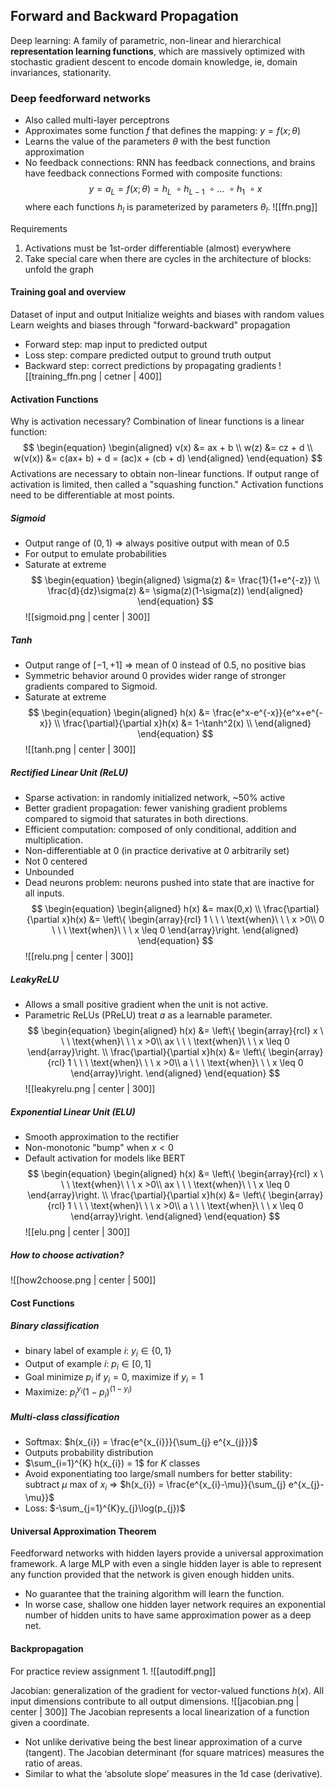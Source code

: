 ## Forward and Backward Propagation

Deep learning: A family of parametric, non-linear and hierarchical **representation learning functions**, which are massively optimized with stochastic gradient descent to encode domain knowledge, ie, domain invariances, stationarity.
### Deep feedforward networks
- Also called multi-layer perceptrons
- Approximates some function $f$ that defines the mapping: $y = f(x; \theta)$
- Learns the value of the parameters $\theta$ with the best function approximation
- No feedback connections: RNN has feedback connections, and brains have feedback connections
Formed with composite functions:
$$
y = a_{L} = f(x;\theta) = h_{L} \ \circ h_{L-1} \ \circ \dots \ \circ h_{1} \ \circ x
$$
where each functions $h_{l}$ is parameterized by parameters $\theta_{l}$.
![[ffn.png]]

Requirements
1. Activations must be 1st-order differentiable (almost) everywhere
2. Take special care when there are cycles in the architecture of blocks: unfold the graph

#### Training goal and overview
Dataset of input and output
Initialize weights and biases with random values
Learn weights and biases through "forward-backward" propagation
- Forward step: map input to predicted output
- Loss step: compare predicted output to ground truth output
- Backward step: correct predictions by propagating gradients
![[training_ffn.png | cetner | 400]]

#### Activation Functions
Why is activation necessary?
Combination of linear functions is a linear function:
$$
\begin{equation}
\begin{aligned}
v(x) &= ax + b \\
w(z) &= cz + d \\
w(v(x))  &= c(ax+ b) + d = (ac)x + (cb + d)
\end{aligned}
\end{equation}
$$
Activations are necessary to obtain non-linear functions.
If output range of activation is limited, then called a "squashing function."
Activation functions need to be differentiable at most points.

##### Sigmoid
- Output range of $(0,1)$ $\Rightarrow$ always positive output with mean of $0.5$
- For output to emulate probabilities
- Saturate at extreme
$$
\begin{equation}
\begin{aligned}
\sigma(z) &= \frac{1}{1+e^{-z}} \\
\frac{d}{dz}\sigma(z) &= \sigma(z)(1-\sigma(z))
\end{aligned}
\end{equation}
$$
![[sigmoid.png | center | 300]]
##### Tanh
- Output range of $[-1, + 1]$ $\Rightarrow$ mean of 0 instead of 0.5, no positive bias
- Symmetric behavior around 0 provides wider range of stronger gradients compared to Sigmoid.
- Saturate at extreme
$$
\begin{equation}
\begin{aligned}
h(x) &= \frac{e^x-e^{-x}}{e^x+e^{-x}} \\
\frac{\partial}{\partial x}h(x) &= 1-\tanh^2(x) \\
\end{aligned}
\end{equation}
$$
![[tanh.png | center | 300]]
##### Rectified Linear Unit (ReLU)
- Sparse activation: in randomly initialized network, ~50% active
- Better gradient propagation: fewer vanishing gradient problems compared to sigmoid that saturates in both directions.
- Efficient computation: composed of only conditional, addition and multiplication.
- Non-differentiable at 0 (in practice derivative at 0 arbitrarily set)
- Not 0 centered
- Unbounded
- Dead neurons problem: neurons pushed into state that are inactive for all inputs.
$$
\begin{equation}
\begin{aligned}
h(x) &= max(0,x) \\
\frac{\partial}{\partial x}h(x) &=
\left\{ \begin{array}{rcl}
1 \ \ \ \text{when}\ \ \  x >0\\
0 \ \ \ \text{when}\ \ \  x \leq 0
\end{array}\right.
\end{aligned}
\end{equation}
$$
![[relu.png | center | 300]]
##### LeakyReLU
- Allows a small positive gradient when the unit is not active.
- Parametric ReLUs (PReLU) treat $a$ as a learnable parameter.
$$
\begin{equation}
\begin{aligned}
h(x) &=  
\left\{ \begin{array}{rcl}
x \ \ \ \text{when}\ \ \  x >0\\
ax \ \ \ \text{when}\ \ \  x \leq 0
\end{array}\right.  \\
\frac{\partial}{\partial x}h(x) &=
\left\{ \begin{array}{rcl}
1 \ \ \ \text{when}\ \ \  x >0\\
a \ \ \ \text{when}\ \ \  x \leq 0
\end{array}\right.
\end{aligned}
\end{equation}
$$
![[leakyrelu.png | center | 300]]
##### Exponential Linear Unit (ELU)
- Smooth approximation to the rectifier
- Non-monotonic "bump" when $x<0$
- Default activation for models like BERT
$$
\begin{equation}
\begin{aligned}
h(x) &=  
\left\{ \begin{array}{rcl}
x \ \ \ \text{when}\ \ \  x >0\\
ax \ \ \ \text{when}\ \ \  x \leq 0
\end{array}\right.  \\
\frac{\partial}{\partial x}h(x) &=
\left\{ \begin{array}{rcl}
1 \ \ \ \text{when}\ \ \  x >0\\
a \ \ \ \text{when}\ \ \  x \leq 0
\end{array}\right.
\end{aligned}
\end{equation}
$$
![[elu.png | center | 300]]

##### How to choose activation?
![[how2choose.png | center |  500]]
#### Cost Functions
##### Binary classification
- binary label of example $i$: $y_{i} \in \{0,1\}$
- Output of example $i$: $p_{i} \in [0,1]$
- Goal minimize $p_{i}$ if $y_{i}=0$, maximize if $y_{i}=1$
- Maximize: $p_{i}^{y_{i}}(1-p_{i})^{(1-y_{i})}$
##### Multi-class classification
- Softmax: $h(x_{i}) = \frac{e^{x_{i}}}{\sum_{j} e^{x_{j}}}$
- Outputs probability distribution
- $\sum_{i=1}^{K} h(x_{i}) = 1$ for $K$ classes
- Avoid exponentiating too large/small numbers for better stability: subtract $\mu$ max of $x_{i}$ $\Rightarrow$  $h(x_{i}) = \frac{e^{x_{i}-\mu}}{\sum_{j} e^{x_{j}-\mu}}$
- Loss: $-\sum_{j=1}^{K}y_{j}\log(p_{j})$

#### Universal Approximation Theorem
Feedforward networks with hidden layers provide a universal approximation framework.
A large MLP with even a single hidden layer is able to represent any function provided that the network is given enough hidden units.
- No guarantee that the training algorithm will learn the function.
- In worse case, shallow one hidden layer network requires an exponential number of hidden units to have same approximation power as a deep net.

#### Backpropagation
For practice review assignment 1.
![[autodiff.png]]

Jacobian: generalization of the gradient for vector-valued functions $h(x)$. All input dimensions contribute to all output dimensions.
![[jacobian.png | center | 300]]
The Jacobian represents a local linearization of a function given a coordinate.
- Not unlike derivative being the best linear approximation of a curve (tangent).
The Jacobian determinant (for square matrices) measures the ratio of areas.
- Similar to what the ‘absolute slope’ measures in the 1d case (derivative).




